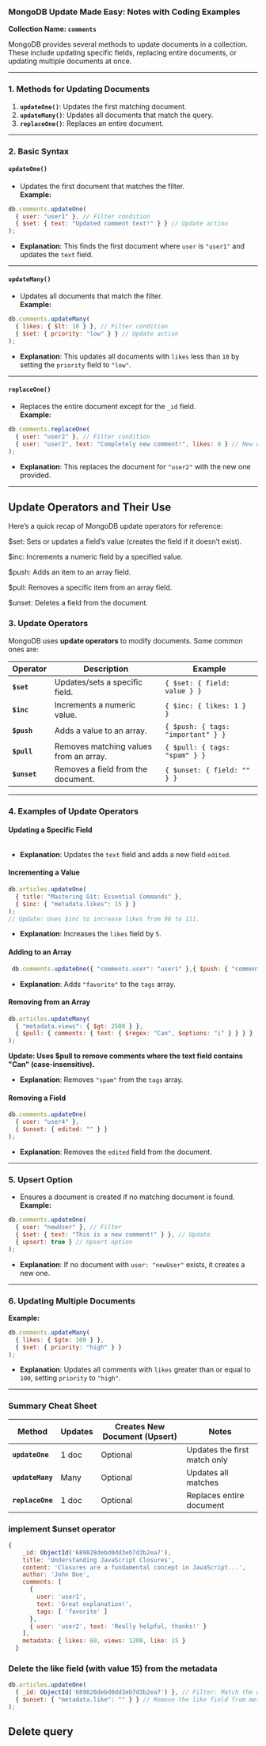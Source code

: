 ### MongoDB Update Made Easy: Notes with Coding Examples  
**Collection Name: `comments`**  

MongoDB provides several methods to update documents in a collection. These include updating specific fields, replacing entire documents, or updating multiple documents at once.  

---

### **1. Methods for Updating Documents**  
1. **`updateOne()`**: Updates the first matching document.  
2. **`updateMany()`**: Updates all documents that match the query.  
3. **`replaceOne()`**: Replaces an entire document.

---

### **2. Basic Syntax**  

#### **`updateOne()`**
- Updates the first document that matches the filter.  
**Example:**
```javascript
db.comments.updateOne(
  { user: "user1" }, // Filter condition
  { $set: { text: "Updated comment text!" } } // Update action
);
```
- **Explanation**: This finds the first document where `user` is `"user1"` and updates the `text` field.

---

#### **`updateMany()`**
- Updates all documents that match the filter.  
**Example:**
```javascript
db.comments.updateMany(
  { likes: { $lt: 10 } }, // Filter condition
  { $set: { priority: "low" } } // Update action
);
```
- **Explanation**: This updates all documents with `likes` less than `10` by setting the `priority` field to `"low"`.

---

#### **`replaceOne()`**
- Replaces the entire document except for the `_id` field.  
**Example:**
```javascript
db.comments.replaceOne(
  { user: "user2" }, // Filter condition
  { user: "user2", text: "Completely new comment!", likes: 0 } // New document
);
```
- **Explanation**: This replaces the document for `"user2"` with the new one provided.

---
## Update Operators and Their Use

Here’s a quick recap of MongoDB update operators for reference:


$set: Sets or updates a field’s value (creates the field if it doesn’t exist).



$inc: Increments a numeric field by a specified value.



$push: Adds an item to an array field.



$pull: Removes a specific item from an array field.



$unset: Deletes a field from the document. 


### **3. Update Operators**  
MongoDB uses **update operators** to modify documents. Some common ones are:  

| Operator      | Description                                | Example                              |
|---------------|--------------------------------------------|--------------------------------------|
| **`$set`**    | Updates/sets a specific field.             | `{ $set: { field: value } }`         |
| **`$inc`**    | Increments a numeric value.               | `{ $inc: { likes: 1 } }`            |
| **`$push`**   | Adds a value to an array.                 | `{ $push: { tags: "important" } }`  |
| **`$pull`**   | Removes matching values from an array.    | `{ $pull: { tags: "spam" } }`       |
| **`$unset`**  | Removes a field from the document.        | `{ $unset: { field: "" } }`         |

---

### **4. Examples of Update Operators**

#### **Updating a Specific Field**
```javascript

```
- **Explanation**: Updates the `text` field and adds a new field `edited`.

#### **Incrementing a Value**
```javascript
db.articles.updateOne(
  { title: "Mastering Git: Essential Commands" },
  { $inc: { "metadata.likes": 15 } }
);
// Update: Uses $inc to increase likes from 96 to 111.
```
- **Explanation**: Increases the `likes` field by `5`.

#### **Adding to an Array**
```javascript
 db.comments.updateOne({ "comments.user": "user1" },{ $push: { "comments.$.tags": "favorite" }});
```
- **Explanation**: Adds `"favorite"` to the `tags` array.

#### **Removing from an Array**
```javascript
db.articles.updateMany(
  { "metadata.views": { $gt: 2500 } },
  { $pull: { comments: { text: { $regex: "Can", $options: "i" } } } }
);
```
**Update: Uses $pull to remove comments where the text field contains "Can" (case-insensitive).**
- **Explanation**: Removes `"spam"` from the `tags` array.

#### **Removing a Field**
```javascript
db.comments.updateOne(
  { user: "user4" },
  { $unset: { edited: "" } }
);
```
- **Explanation**: Removes the `edited` field from the document.

---

### **5. Upsert Option**
- Ensures a document is created if no matching document is found.  
**Example:**
```javascript
db.comments.updateOne(
  { user: "newUser" }, // Filter
  { $set: { text: "This is a new comment!" } }, // Update
  { upsert: true } // Upsert option
);
```
- **Explanation**: If no document with `user: "newUser"` exists, it creates a new one.

---

### **6. Updating Multiple Documents**
**Example:**
```javascript
db.comments.updateMany(
  { likes: { $gte: 100 } },
  { $set: { priority: "high" } }
);
```
- **Explanation**: Updates all comments with `likes` greater than or equal to `100`, setting `priority` to `"high"`.

---

### Summary Cheat Sheet
| Method          | Updates | Creates New Document (Upsert) | Notes                        |
|------------------|---------|------------------------------|-----------------------------|
| **`updateOne`**  | 1 doc   | Optional                    | Updates the first match only|
| **`updateMany`** | Many    | Optional                    | Updates all matches         |
| **`replaceOne`** | 1 doc   | Optional                    | Replaces entire document    |



### implement $unset operator
```js
{
    _id: ObjectId('689828debd0dd3eb7d3b2ea7'),
    title: 'Understanding JavaScript Closures',
    content: 'Closures are a fundamental concept in JavaScript...',
    author: 'John Doe',
    comments: [
      {
        user: 'user1',
        text: 'Great explanation!',
        tags: [ 'favorite' ]
      },
      { user: 'user2', text: 'Really helpful, thanks!' }
    ],
    metadata: { likes: 60, views: 1200, like: 15 }
  }
```
### Delete the like field (with value 15) from the metadata

```js
db.articles.updateOne(
  { _id: ObjectId('689828debd0dd3eb7d3b2ea7') }, // Filter: Match the document by _id
  { $unset: { "metadata.like": "" } } // Remove the like field from metadata
);
```


## Delete query